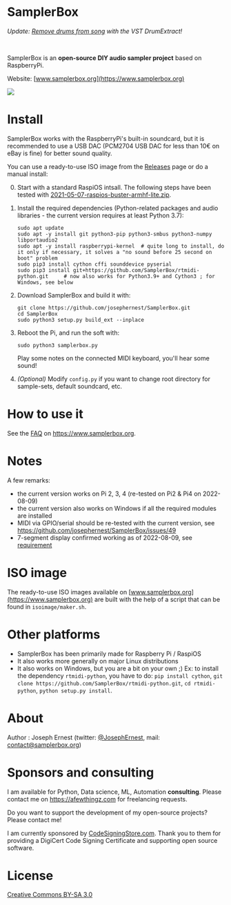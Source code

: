 # SamplerBox

*Update: [Remove drums from song](https://www.yellownoiseaudio.com) with the VST DrumExtract!*

&nbsp;

SamplerBox is an **open-source DIY audio sampler project** based on RaspberryPi.

Website: [www.samplerbox.org](https://www.samplerbox.org)

[![](https://gget.it/flurexml/1.jpg)](https://www.youtube.com/watch?v=yz7GZ8YOjTw)

# Install

SamplerBox works with the RaspberryPi's built-in soundcard, but it is recommended to use a USB DAC (PCM2704 USB DAC for less than 10€ on eBay is fine) for better sound quality. 

You can use a ready-to-use ISO image from the [Releases](https://github.com/josephernest/SamplerBox/releases) page or do a manual install:

0. Start with a standard RaspiOS intsall. The following steps have been tested with [2021-05-07-raspios-buster-armhf-lite.zip](https://downloads.raspberrypi.org/raspios_lite_armhf/images/raspios_lite_armhf-2021-05-28/2021-05-07-raspios-buster-armhf-lite.zip).

1. Install the required dependencies (Python-related packages and audio libraries - the current version requires at least Python 3.7):

    ~~~
    sudo apt update
    sudo apt -y install git python3-pip python3-smbus python3-numpy libportaudio2 
    sudo apt -y install raspberrypi-kernel  # quite long to install, do it only if necessary, it solves a "no sound before 25 second on boot" problem
    sudo pip3 install cython cffi sounddevice pyserial
    sudo pip3 install git+https://github.com/SamplerBox/rtmidi-python.git     # now also works for Python3.9+ and Cython3 ; for Windows, see below
    ~~~
    
2. Download SamplerBox and build it with:

    ~~~
    git clone https://github.com/josephernest/SamplerBox.git
    cd SamplerBox
    sudo python3 setup.py build_ext --inplace
    ~~~

3. Reboot the Pi, and run the soft with: 
    
    ~~~
    sudo python3 samplerbox.py
    ~~~

    Play some notes on the connected MIDI keyboard, you'll hear some sound!

4. *(Optional)*  Modify `config.py` if you want to change root directory for sample-sets, default soundcard, etc.


# How to use it

See the [FAQ](https://www.samplerbox.org/faq) on https://www.samplerbox.org.

# Notes

A few remarks:

* the current version works on Pi 2, 3, 4 (re-tested on Pi2 & Pi4 on 2022-08-09)
* the current version also works on Windows if all the required modules are installed
* MIDI via GPIO/serial should be re-tested with the current version, see https://github.com/josephernest/SamplerBox/issues/49
* 7-segment display confirmed working as of 2022-08-09, see [requirement](https://github.com/josephernest/SamplerBox/blob/916ae0a5504b0ce757d89e2ece4c65efb60b6d91/samplerbox.py#L361)

# ISO image

The ready-to-use ISO images available on [www.samplerbox.org](https://www.samplerbox.org) are built with the help of a script that can be found in `isoimage/maker.sh`.

# Other platforms

* SamplerBox has been primarily made for Raspberry Pi / RaspiOS
* It also works more generally on major Linux distributions
* It also works on Windows, but you are a bit on your own ;)
     Ex: to install the dependency `rtmidi-python`, you have to do: `pip install cython`, `git clone https://github.com/SamplerBox/rtmidi-python.git`, `cd rtmidi-python`, `python setup.py install`.

# About

Author : Joseph Ernest (twitter: [@JosephErnest](https:/twitter.com/JosephErnest), mail: [contact@samplerbox.org](mailto:contact@samplerbox.org))

# Sponsors and consulting

I am available for Python, Data science, ML, Automation **consulting**. Please contact me on https://afewthingz.com for freelancing requests.

Do you want to support the development of my open-source projects? Please contact me!

I am currently sponsored by [CodeSigningStore.com](https://codesigningstore.com). Thank you to them for providing a DigiCert Code Signing Certificate and supporting open source software.

# License

[Creative Commons BY-SA 3.0](https://creativecommons.org/licenses/by-sa/3.0/)
